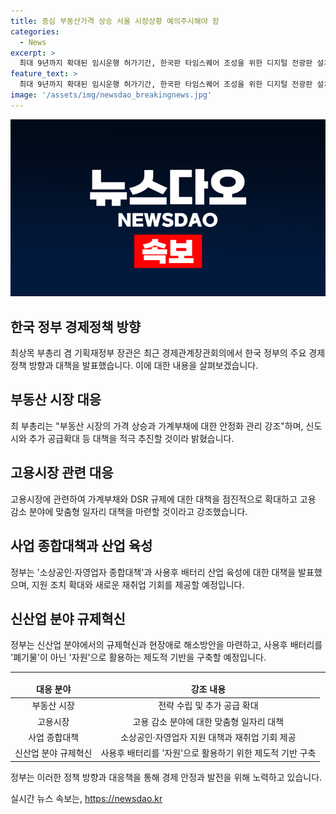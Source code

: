 ```yaml
---
title: 중심 부동산가격 상승 서울 시장상황 예의주시해야 함
categories:
  - News
excerpt: >
  최대 9년까지 확대된 임시운행 허가기간, 한국판 타임스퀘어 조성을 위한 디지털 전광판 설치 확대 등 혁신적인 정책 발표가 이어진 경제관계장관회의에서 최상목 부총리 겸 기획재정부 장관이 부동산 시장 안정화와 고용 상황 관련 대책 발표하며 정책 방향성을 강조했다. 사후 배터리 활용과 신산업 분야 규제혁신 발표로 산업 육성에도 관심이 쏠리고 있다.
feature_text: >
  최대 9년까지 확대된 임시운행 허가기간, 한국판 타임스퀘어 조성을 위한 디지털 전광판 설치 확대 등 혁신적인 정책 발표가 이어진 경제관계장관회의에서 최상목 부총리 겸 기획재정부 장관이 부동산 시장 안정화와 고용 상황 관련 대책 발표하며 정책 방향성을 강조했다. 사후 배터리 활용과 신산업 분야 규제혁신 발표로 산업 육성에도 관심이 쏠리고 있다.
image: '/assets/img/newsdao_breakingnews.jpg'
---
```


<p><img src="/assets/img/newsdao_breakingnews.jpg" alt="pcversion 속보" /></p>

<h2 data-ke-size="size26">한국 정부 경제정책 방향</h2>

<p data-ke-size="size16">최상목 부총리 겸 기획재정부 장관은 최근 경제관계장관회의에서 한국 정부의 주요 경제정책 방향과 대책을 발표했습니다. 이에 대한 내용을 살펴보겠습니다.</p>

<h2 data-ke-size="size24">부동산 시장 대응</h2>

<p data-ke-size="size16">최 부총리는 "부동산 시장의 가격 상승과 가계부채에 대한 안정화 관리 강조"하며, 신도시와 추가 공급확대 등 대책을 적극 추진할 것이라 밝혔습니다.</p>

<h2 data-ke-size="size24">고용시장 관련 대응</h2>

<p data-ke-size="size16">고용시장에 관련하여 가계부채와 DSR 규제에 대한 대책을 점진적으로 확대하고 고용 감소 분야에 맞춤형 일자리 대책을 마련할 것이라고 강조했습니다.</p>

<h2 data-ke-size="size24">사업 종합대책과 산업 육성</h2>

<p data-ke-size="size16">정부는 '소상공인·자영업자 종합대책'과 사용후 배터리 산업 육성에 대한 대책을 발표했으며, 지원 조치 확대와 새로운 재취업 기회를 제공할 예정입니다.</p>

<h2 data-ke-size="size24">신산업 분야 규제혁신</h2>

<p data-ke-size="size16">정부는 신산업 분야에서의 규제혁신과 현장애로 해소방안을 마련하고, 사용후 배터리를 '폐기물'이 아닌 '자원'으로 활용하는 제도적 기반을 구축할 예정입니다.</p>

<hr>

<table>
  <thead>
    <tr>
      <td style="text-align: center; height: 17px;"><b>대응 분야</b></td>
      <td style="text-align: center; height: 17px;"><b>강조 내용</b></td>
    </tr>
  </thead>
  <tbody>
    <tr>
      <td style="text-align: center; height: 17px;">부동산 시장</td>
      <td style="text-align: center; height: 17px;">전략 수립 및 추가 공급 확대</td>
    </tr>
    <tr>
      <td style="text-align: center; height: 17px;">고용시장</td>
      <td style="text-align: center; height: 17px;">고용 감소 분야에 대한 맞춤형 일자리 대책</td>
    </tr>
    <tr>
      <td style="text-align: center; height: 17px;">사업 종합대책</td>
      <td style="text-align: center; height: 17px;">소상공인·자영업자 지원 대책과 재취업 기회 제공</td>
    </tr>
    <tr>
      <td style="text-align: center; height: 17px;">신산업 분야 규제혁신</td>
      <td style="text-align: center; height: 17px;">사용후 배터리를 '자원'으로 활용하기 위한 제도적 기반 구축</td>
    </tr>
  </tbody>
</table>

<p data-ke-size="size16">정부는 이러한 정책 방향과 대응책을 통해 경제 안정과 발전을 위해 노력하고 있습니다.</p>
실시간 뉴스 속보는, <a href="https://newsdao.kr" rel="dofollow">https://newsdao.kr</a>



